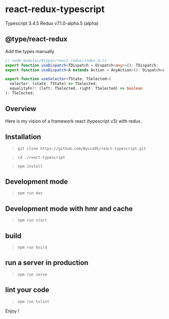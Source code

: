 # react-redux-typescript

Typescript 3.4.5
Redux v7.1.0-alpha.5 (alpha)

## @type/react-redux

Add the types manually

```ts
// node_modules/@types/react-redux/index.d.ts
export function useDispatch<TDispatch = Dispatch<any>>(): TDispatch;
export function useDispatch<A extends Action = AnyAction>(): Dispatch<A>;

export function useSelector<TState, TSelected>(
  selector: (state: TState) => TSelected,
  equalityFn?: (left: TSelected, right: TSelected) => boolean
): TSelected;
```

## Overview

Here is my vision of a framework react (typescript v3) with redux.

## Installation

> `git clone https://github.com/Nyura95/react-typescript.git`

> `cd ./react-typescript`

> `npm install`

## Development mode

> `npm run dev`

## Development mode with hmr and cache

> `npm run start`

## build

> `npm run build`

## run a server in production

> `npm run serve`

## lint your code

> `npm run tslint`

Enjoy !
